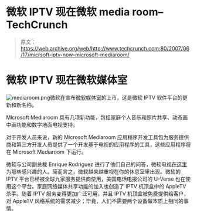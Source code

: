 # 微软 IPTV 现在微软 media room–TechCrunch

> 原文：<https://web.archive.org/web/http://www.techcrunch.com:80/2007/06/17/micrsoft-iptv-now-microsoft-mediaroom/>

# 微软 IPTV 现在微软媒体室

![mediaroom.png](img/9794a9266a2a048f2c8ccb3edad7e7ac.png)微软[在](https://web.archive.org/web/20220517170003/http://www.microsoft.com/presspass/press/2007/jun07/06-17NXTDebutPR.mspx)宣布[微软媒体室](https://web.archive.org/web/20220517170003/http://www.microsoftmediaroom.com/)的上市，这是微软 IPTV 软件平台的更新和新名称。

Microsoft Mediaroom 具有几项新功能，包括家庭个人音乐和照片共享、动态画中画功能和数字地面电视支持。

对于开发人员来说，新的 Microsoft Mediaroom 应用程序开发工具包为服务提供商和第三方开发人员提供了一个开发基于电视的应用程序的工具，这些应用程序将在 Microsoft Mediaroom 下运行。

微软与公司副总裁 Enrique Rodriguez 进行了他们自己的问答，微软电视[在这里](https://web.archive.org/web/20220517170003/http://www.microsoft.com/presspass/features/2007/jun07/06-17mediaroom.mspx?rss_fdn=Top%20Stories)为那些感兴趣的人。简而言之，微软越来越重视在你的休息室里出现。微软的 IPTV 平台已经被全球九家服务提供商使用，美国电话电报公司的 U-Verse 也在使用这个平台。家庭网络媒体共享功能的加入也创造了 IPTV 机顶盒中的 AppleTV 杀手。随着 IPTV 服务变得更加广泛可用，并且 IPTV 机顶盒被免费提供给客户，对 AppleTV 风格系统的需求减少；毕竟，人们不需要两个设备做本质上相同的事情。